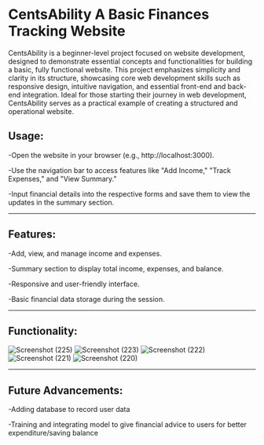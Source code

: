 # CentsAbility A Basic Finances Tracking Website
CentsAbility is a beginner-level project focused on website development, designed to demonstrate essential concepts and functionalities for building a basic, fully functional website. This project emphasizes simplicity and clarity in its structure, showcasing core web development skills such as responsive design, intuitive navigation, and essential front-end and back-end integration. Ideal for those starting their journey in web development, CentsAbility serves as a practical example of creating a structured and operational website.

## Usage:
-Open the website in your browser (e.g., http://localhost:3000).

-Use the navigation bar to access features like "Add Income," "Track Expenses," and "View Summary."

-Input financial details into the respective forms and save them to view the updates in the summary section.

----
## Features:
-Add, view, and manage income and expenses.

-Summary section to display total income, expenses, and balance.

-Responsive and user-friendly interface.

-Basic financial data storage during the session.

----
## Functionality:
![Screenshot (225)](https://github.com/user-attachments/assets/e5768be4-658c-4d41-805c-4bf47f5de3b4)
![Screenshot (223)](https://github.com/user-attachments/assets/537deb03-1768-42eb-9bad-2d8a837ae917)
![Screenshot (222)](https://github.com/user-attachments/assets/0babeeca-3d68-4fb6-8ba8-492770532e0e)
![Screenshot (221)](https://github.com/user-attachments/assets/8e6d507c-2c31-404a-873c-2f27a681b36a)
![Screenshot (220)](https://github.com/user-attachments/assets/a7932763-c3ef-47eb-9f55-5eda781968da)

----
## Future Advancements:
-Adding database to record user data

-Training and integrating model to give financial advice to users for better expenditure/saving balance
